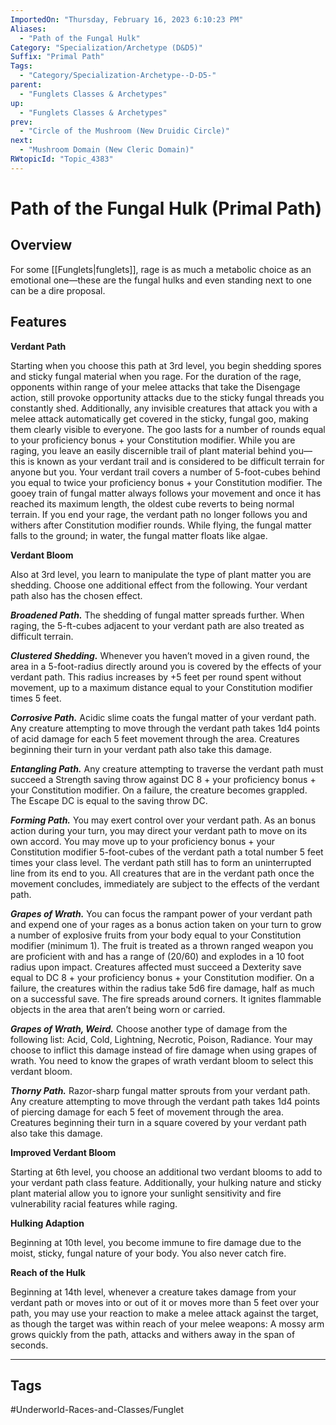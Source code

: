 ```yaml
---
ImportedOn: "Thursday, February 16, 2023 6:10:23 PM"
Aliases:
  - "Path of the Fungal Hulk"
Category: "Specialization/Archetype (D&D5)"
Suffix: "Primal Path"
Tags:
  - "Category/Specialization-Archetype--D-D5-"
parent:
  - "Funglets Classes & Archetypes"
up:
  - "Funglets Classes & Archetypes"
prev:
  - "Circle of the Mushroom (New Druidic Circle)"
next:
  - "Mushroom Domain (New Cleric Domain)"
RWtopicId: "Topic_4383"
---
```

# Path of the Fungal Hulk (Primal Path)
## Overview
For some [[Funglets|funglets]], rage is as much a metabolic choice as an emotional one—these are the fungal hulks and even standing next to one can be a dire proposal.

## Features
**Verdant Path**

Starting when you choose this path at 3rd level, you begin shedding spores and sticky fungal material when you rage. For the duration of the rage, opponents within range of your melee attacks that take the Disengage action, still provoke opportunity attacks due to the sticky fungal threads you constantly shed. Additionally, any invisible creatures that attack you with a melee attack automatically get covered in the sticky, fungal goo, making them clearly visible to everyone. The goo lasts for a number of rounds equal to your proficiency bonus + your Constitution modifier. While you are raging, you leave an easily discernible trail of plant material behind you—this is known as your verdant trail and is considered to be difficult terrain for anyone but you. Your verdant trail covers a number of 5-foot-cubes behind you equal to twice your proficiency bonus + your Constitution modifier. The gooey train of fungal matter always follows your movement and once it has reached its maximum length, the oldest cube reverts to being normal terrain. If you end your rage, the verdant path no longer follows you and withers after Constitution modifier rounds. While flying, the fungal matter falls to the ground; in water, the fungal matter floats like algae.

**Verdant Bloom**

Also at 3rd level, you learn to manipulate the type of plant matter you are shedding. Choose one additional effect from the following. Your verdant path also has the chosen effect.

***Broadened Path.*** The shedding of fungal matter spreads further. When raging, the 5-ft-cubes adjacent to your verdant path are also treated as difficult terrain.

***Clustered Shedding.*** Whenever you haven’t moved in a given round, the area in a 5-foot-radius directly around you is covered by the effects of your verdant path. This radius increases by +5 feet per round spent without movement, up to a maximum distance equal to your Constitution modifier times 5 feet.

***Corrosive Path.*** Acidic slime coats the fungal matter of your verdant path. Any creature attempting to move through the verdant path takes 1d4 points of acid damage for each 5 feet movement through the area. Creatures beginning their turn in your verdant path also take this damage.

***Entangling Path.*** Any creature attempting to traverse the verdant path must succeed a Strength saving throw against DC 8 + your proficiency bonus + your Constitution modifier. On a failure, the creature becomes grappled. The Escape DC is equal to the saving throw DC.

***Forming Path.*** You may exert control over your verdant path. As an bonus action during your turn, you may direct your verdant path to move on its own accord. You may move up to your proficiency bonus + your Constitution modifier 5-foot-cubes of the verdant path a total number 5 feet times your class level. The verdant path still has to form an uninterrupted line from its end to you. All creatures that are in the verdant path once the movement concludes, immediately are subject to the effects of the verdant path.

***Grapes of Wrath.*** You can focus the rampant power of your verdant path and expend one of your rages as a bonus action taken on your turn to grow a number of explosive fruits from your body equal to your Constitution modifier (minimum 1). The fruit is treated as a thrown ranged weapon you are proficient with and has a range of (20/60) and explodes in a 10 foot radius upon impact. Creatures affected must succeed a Dexterity save equal to DC 8 + your proficiency bonus + your Constitution modifier. On a failure, the creatures within the radius take 5d6 fire damage, half as much on a successful save. The fire spreads around corners. It ignites flammable objects in the area that aren’t being worn or carried.

***Grapes of Wrath, Weird.*** Choose another type of damage from the following list: Acid, Cold, Lightning, Necrotic, Poison, Radiance. Your may choose to inflict this damage instead of fire damage when using grapes of wrath. You need to know the grapes of wrath verdant bloom to select this verdant bloom.

***Thorny Path.*** Razor-sharp fungal matter sprouts from your verdant path. Any creature attempting to move through the verdant path takes 1d4 points of piercing damage for each 5 feet of movement through the area. Creatures beginning their turn in a square covered by your verdant path also take this damage.

**Improved Verdant Bloom**

Starting at 6th level, you choose an additional two verdant blooms to add to your verdant path class feature. Additionally, your hulking nature and sticky plant material allow you to ignore your sunlight sensitivity and fire vulnerability racial features while raging.

**Hulking Adaption**

Beginning at 10th level, you become immune to fire damage due to the moist, sticky, fungal nature of your body. You also never catch fire.

**Reach of the Hulk**

Beginning at 14th level, whenever a creature takes damage from your verdant path or moves into or out of it or moves more than 5 feet over your path, you may use your reaction to make a melee attack against the target, as though the target was within reach of your melee weapons: A mossy arm grows quickly from the path, attacks and withers away in the span of seconds.


---
## Tags
#Underworld-Races-and-Classes/Funglet

